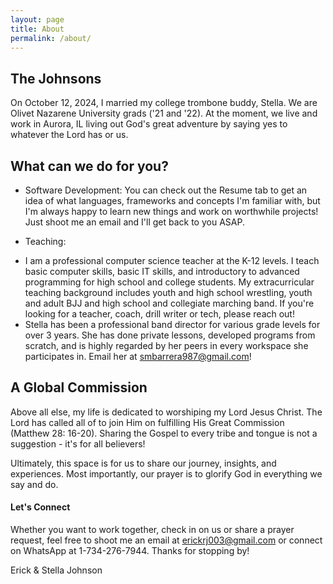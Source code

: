 ```yaml
---
layout: page
title: About
permalink: /about/
---
```


## The Johnsons

On October 12, 2024, I married my college trombone buddy, Stella. We are Olivet Nazarene University grads ('21 and '22). At the moment, we live and work in Aurora, IL living out God's great adventure by saying yes to whatever the Lord has or us.

## What can we do for you?

* Software Development: You can check out the Resume tab to get an idea of what languages, frameworks and concepts I'm familiar with, but I'm always happy to learn new things and work on worthwhile projects! Just shoot me an email and I'll get back to you ASAP.

* Teaching: 
 - I am a professional computer science teacher at the K-12 levels. I teach basic computer skills, basic IT skills, and introductory to advanced programming for high school and college students. My extracurricular teaching background includes youth and high school wrestling, youth and adult BJJ and high school and collegiate marching band. If you're looking for a teacher, coach, drill writer or tech, please reach out!
 - Stella has been a professional band director for various grade levels for over 3 years. She has done private lessons, developed programs from scratch, and is highly regarded by her peers in every workspace she participates in. Email her at smbarrera987@gmail.com!

## A Global Commission

Above all else, my life is dedicated to worshiping my Lord Jesus Christ. The Lord has called all of to join Him on fulfilling His Great Commission (Matthew 28: 16-20). Sharing the Gospel to every tribe and tongue is not a suggestion - it's for all believers! 

Ultimately, this space is for us to share our journey, insights, and experiences. Most importantly, our prayer is to glorify God in everything we say and do.

#### Let's Connect

Whether you want to work together, check in on us or share a prayer request, feel free to shoot me an email at erickrj003@gmail.com or connect on WhatsApp at 1-734-276-7944. Thanks for stopping by!

Erick & Stella Johnson
